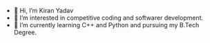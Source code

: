 - 👋 Hi, I’m Kiran Yadav
- 👀 I’m interested in competitive coding and softwarer development.
- 🌱 I’m currently learning C++ and Python and pursuing my B.Tech Degree.
